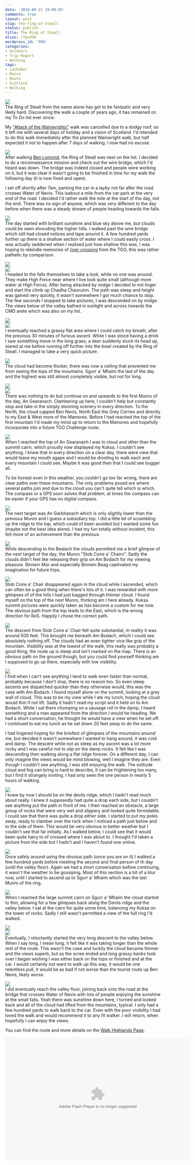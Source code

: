 ```yaml
---
date: '2010-09-21 19:00:05'
comments: true
layout: post
slug: the-ring-of-steall
status: publish
title: The Ring of Steall
alias: /?p=998
wordpress_id: '998'
categories:
- Outdoors
- Trip Report
- Walking
tags:
- Lochaber
- Munro
- Route
- Scotland
- Walking
---
```


[![](http://dl.dropbox.com/u/2657852/website/images/Munro-Week-August-2010-225.jpg)](http://dl.dropbox.com/u/2657852/website/images/Munro-Week-August-2010-225.jpg)  
The Ring of Steall from the name alone has got to be fantastic and very likely hard. Discovering the walk a couple of years ago, it has remained on my To Do list ever since.  
<!-- more -->
My ["Attack of the Wainwrights"](http://www.stevenhorner.com/?p=935) walk was cancelled due to a dodgy roof, so it left me with several days of holiday and a vision of Scotland. I'd intended to do this walk immediately after the planned Wainwright walk, but half expected it not to happen after 7 days of walking. I now had no excuse.  

[![](http://lh5.ggpht.com/_mwiBNuCX3e4/THGKULbfYSI/AAAAAAAAT80/6NyD1KNo4UU/s400/Munro%20Week%20August%202010%20183.JPG)](http://picasaweb.google.com/lh/photo/Jly_QDPloBv4BRauVNTjfQ?feat=embedwebsite)  
After walking [Ben Lomond](http://www.stevenhorner.com/?p=948), the Ring of Steall was next on the list. I decided to do a reconnaissance mission and check out the wire bridge, which I'd heard was down. The bridge was indeed closed and people were working on it, but it was clear it wasn't going to be finished in time for my walk the following day (it is now fixed and open).  

I set off shortly after 7am, parking the car in a layby not far after the road crosses Water of Nevis. This isabout a mile from the car park at the very end of the road. I decided I'd rather walk the mile at the start of the day, not the end. There was no sign of anyone, which was very different to the day before when there was a steady stream of people heading towards the falls.  

[![](http://lh5.ggpht.com/_mwiBNuCX3e4/THEP04dE25I/AAAAAAAATQI/L_2Qn69MaIo/s400/Munro%20Week%20August%202010%20195.JPG)](http://picasaweb.google.com/lh/photo/uivN1Pf-39FiP-ds13W--g?feat=embedwebsite)  
The day started with brilliant sunshine and blue sky above me, but clouds could be seen shrouding the higher hills. I walked past the wire bridge which still had closed notices and tape around it. A few hundred yards further up there is a shallow section of water where I could easily cross. I was actually saddened when I realised just how shallow this was, I was hoping to rekindle memories of [river crossing](http://www.youtube.com/watch?v=KjAiLqr6F7E) from the TGO, this was rather pathetic by comparison.  

[![](http://lh5.ggpht.com/_mwiBNuCX3e4/THESogVhTfI/AAAAAAAATRA/34i5NDLjTeM/s400/Munro%20Week%20August%202010%20201.JPG)](http://picasaweb.google.com/lh/photo/qnRVSNUva0MUe5U-YYHwLQ?feat=embedwebsite)  
[![](http://lh6.ggpht.com/_mwiBNuCX3e4/THEWGg5mKBI/AAAAAAAATSQ/bvS4TItdM-0/s400/Munro%20Week%20August%202010%20208.JPG)](http://picasaweb.google.com/lh/photo/_i8SbLUrviyHJUjqUqdygw?feat=embedwebsite)  
I headed to the falls themselves to take a look, while no one was around. They make High Force near where I live look quite small (although more water at High Force). After being attacked by midge I decided to not linger and start the climb up Chadha Chaoruinn. The path was steep and height was gained very quickly, it wasn't somewhere I got much chance to stop. The few seconds I stopped to take pictures, I was descended on by midge. The views below of the valley bathed in sunlight and across towards the CMD arete which was also on my list.  

[![](http://lh3.ggpht.com/_mwiBNuCX3e4/THEWmfq0j_I/AAAAAAAATSc/btW0bPc35ZQ/s400/Munro%20Week%20August%202010%20209.JPG)](http://picasaweb.google.com/lh/photo/PLizKIFR32TdHS-4Sfb6OA?feat=embedwebsite)  
[![](http://lh6.ggpht.com/_mwiBNuCX3e4/THEYLpYeYvI/AAAAAAAATTA/uGYqQulYAck/s400/Munro%20Week%20August%202010%20213.JPG)](http://picasaweb.google.com/lh/photo/3iqjp0ws30fB4SdOHXKJsQ?feat=embedwebsite)  
I eventually reached a grassy flat area where I could catch my breath, after the previous 30 minutes of furious ascent. While I was stood having a drink I saw something move in the long grass, a deer suddenly stuck its head up, stared at me before running off further into the bowl created by the Ring of Steall. I managed to take a very quick picture.  

[![](http://lh6.ggpht.com/_mwiBNuCX3e4/THEYvZMTJVI/AAAAAAAATTM/DcPnsE8kGn8/s400/Munro%20Week%20August%202010%20214.JPG)](http://picasaweb.google.com/lh/photo/qorEiMUb97fvLxDX-d6ZTg?feat=embedwebsite)  
The cloud had become thicker, there was now a ceiling that prevented me from seeing the tops of the mountains. Sgurr a' Mhaim the last of the day and the highest was still almost completely visible, but not for long.  

[![](http://lh5.ggpht.com/_mwiBNuCX3e4/THEgnbLSrAI/AAAAAAAATVc/jbiMBj63X9U/s400/Munro%20Week%20August%202010%20227.JPG)](http://picasaweb.google.com/lh/photo/FVKjMZDX1kt4OSM-NwfAHQ?feat=embedwebsite)  
[![](http://lh6.ggpht.com/_mwiBNuCX3e4/THEhlWdbPiI/AAAAAAAATV0/zvV_xnmZrGc/s400/Munro%20Week%20August%202010%20229.JPG)](http://picasaweb.google.com/lh/photo/n0UiNgoh7r22N_qAC6Oyug?feat=embedwebsite)  
There was nothing to do but continue on and upwards to the first Munro of the day, An Gearanach. Clambering up here, I couldn't help but constantly stop and take in the simply stunning scenery in every direction. To the North, the cloud capped Ben Nevis, North East the Grey Corries and directly to my East & West more of the Mamores. Before I had reached the top of the first mountain I'd made my mind up to return to the Mamores and hopefully incorporate into a future TGO Challenge route.  

[![](http://lh5.ggpht.com/_mwiBNuCX3e4/THEmLFx3BSI/AAAAAAAATXU/89tmPVaXSeE/s400/Munro%20Week%20August%202010%20237.JPG)](http://picasaweb.google.com/lh/photo/f4ibsJXE8jjC2AWUZoL3ww?feat=embedwebsite)  
When I reached the top of An Gearanach I was in cloud and other than the summit cairn, which proudly now displayed my Kuksa, I couldn't see anything. I knew that in every direction on a clear day, there were view that would leave my mouth agape and I would be drooling to walk each and every mountain I could see. Maybe it was good then that I could see bugger all.  

To be honest even in this weather, you couldn't go too far wrong, there are clear paths over these mountains. The only problems posed are where several paths join and due to the cloud you can't quite tell which is which. The compass or a GPS soon solves that problem, at times the compass can be easier if your GPS has no digital compass.  

[![](http://lh5.ggpht.com/_mwiBNuCX3e4/THEqJKALnQI/AAAAAAAATYo/7jV3hWvV2j4/s400/Munro%20Week%20August%202010%20244.JPG)](http://picasaweb.google.com/lh/photo/6wzop2uo7YfJLN2wl7wfgQ?feat=embedwebsite)  
The next target was An Garbhanach which is only slightly lower than the previous Munro and I guess a subsidiary top. I did a little bit of scrambling up the ridge to the top, which could of been avoided but I wanted some fun (maybe not the best idea alone). I had my fun totally without incident, this felt more of an achievement than the previous.  

[![](http://lh3.ggpht.com/_mwiBNuCX3e4/THEt1yx6qLI/AAAAAAAATZo/sFFT1U-OWQk/s400/Munro%20Week%20August%202010%20248.JPG)](http://picasaweb.google.com/lh/photo/z8Kb9cqMAc3_fpKRrZJfzA?feat=embedwebsite)  
While descending to the Bealach the clouds permitted me a brief glimpse of the next target of the day, the Munro "Stob Coire a' Chairn". Sadly the clouds didn't feel like releasing their grip on Am Bodach for my viewing pleasure. Binnein Mor and especially Binnein Beag captivated my imagination for future trips.  

[![](http://lh6.ggpht.com/_mwiBNuCX3e4/THE0q0BV5XI/AAAAAAAATcM/2JPHHrjwbsA/s400/Munro%20Week%20August%202010%20263.JPG)](http://picasaweb.google.com/lh/photo/dXNlHqngLlE62YpdKq7ZDQ?feat=embedwebsite)  
Stob Coire a' Chair disappeared again in the cloud while I ascended, which can often be a good thing when there's lots of it. I was rewarded with more glimpses of of the hills I had just bagged through thinner cloud. I found myself on the top of the next Munro, thinking am I here already. Kuksa summit pictures were quickly taken as has become a custom for me now. The obvious path from the top leads to the East, which is the wrong direction for RoS. Happily I chose the correct path.  

[![](http://lh3.ggpht.com/_mwiBNuCX3e4/THE1Dcss6uI/AAAAAAAATcU/2kKU80Ptmbk/s400/Munro%20Week%20August%202010%20264.JPG)](http://picasaweb.google.com/lh/photo/8hyjmM7HxZOxxnorm8Omng?feat=embedwebsite)  
The descent from Stob Coire a' Chair felt quite substantial, in reality it was around 500 feet. This brought me beneath Am Bodach, which I could see absolutely nothing off. The clouds had an even tighter vice like grip of the mountain. Visibility was at the lowest of the walk, this really was probably a good thing, the route up is steep and isn't marked on the map. There is an obvious path on the ground though, but you could find yourself thinking am I supposed to go up there, especially with low visibility.  

[![](http://lh5.ggpht.com/_mwiBNuCX3e4/THE32zmQxpI/AAAAAAAATds/6O4bcapVVyk/s400/Munro%20Week%20August%202010%20272.JPG)](http://picasaweb.google.com/lh/photo/fJijVyZtRUp1xBrdcw3pPQ?feat=embedwebsite)  
I find when I can't see anything I tend to walk even faster than normal, probably because I don't stop, there is no reason too. So even steep ascents are dispatched quicker than they otherwise would, this was the case with Am Bodach. I found myself alone on the summit, looking at a grey wall of cloud. This was to be my view while I ate my lunch, hoping the cloud would thin if not lift. Sadly it hadn't read my script and it held on to Am Bodach. While I sat there chomping on a sausage roll in the damp, I heard something and a man appeared from the direction I would he heading. We had a short conversation, he thought he would have a view when he set off. I continued to eat my lunch as he sat down 20 feet away to do the same.  

I had lingered hoping for the briefest of glimpses of the mountains around me, but decided it wasn't somewhere I wanted to hang around, it was cold and damp. The descent while not as steep as my ascent was a lot more rocky and I was careful not to slip on the damp rocks. It felt like I was descending then walking along a flat ridge forever. On a different day, I can only imagine the views would be mind blowing, well I imagine they are. Even though I couldn't see anything, I was still enjoying the walk. The solitude cloud and fog can bring is hard to describe, it can be frightening too many, but I find it strangely inviting. I had only seen the one person in nearly 5 hours of walking.  

[![](http://lh4.ggpht.com/_mwiBNuCX3e4/THE5Jb8x1SI/AAAAAAAATeQ/BoDy9_DS1ss/s400/Munro%20Week%20August%202010%20275.JPG)](http://picasaweb.google.com/lh/photo/rqgOhkUJefd6ByBwU-GDGQ?feat=embedwebsite)  
I knew by now I should be on the devils ridge, which I hadn't read much about really. I knew it supposedly had quite a drop each side, but I couldn't see anything put the path in front of me. I then reached an obstacle, a large group of rocks that were very wet and slippery and looked quite formidable. I could see that there was quite a drop either side. I started to put my poles away, ready to clamber over the rock when I noticed a path just below and to the side of them. This would be very obvious in better weather but I couldn't see that far initially. As I walked below, I could see that it would been quite hairy to of crossed where I was about to. I thought I'd taken a picture from the side but I hadn't and I haven't found one online.  

[![](http://lh5.ggpht.com/_mwiBNuCX3e4/THE5nZ9iPII/AAAAAAAATeY/R3Pi7hjgh1Y/s400/Munro%20Week%20August%202010%20276.JPG)](http://picasaweb.google.com/lh/photo/3VXlD4Q4MpTcOOjUciwJow?feat=embedwebsite)  
Once safely around using the obvious path (once you are on it) I walked a few hundred yards before meeting the second and final person of th day (until the valley floor). Again we had a short conversation before continuing, it wasn't the weather to be gossiping. Most of this section is a bit of a blur now, until I started to ascend up to Sgurr a' Mhaim which was the last Munro of the ring.  

[![](http://lh4.ggpht.com/_mwiBNuCX3e4/THE6ecB1LhI/AAAAAAAATew/IqROCZKYZnw/s400/Munro%20Week%20August%202010%20278.JPG)](http://picasaweb.google.com/lh/photo/etyG5vra8xJ0UeuNeZNgGA?feat=embedwebsite)  
When I reached the large summit cairn on Sgurr a' Mhaim the cloud started to thin, allowing for a few glimpses back along the Devils ridge and the valley below. I sat at the cairn for quite some time, balancing my Kuksa on the tower of rocks. Sadly I still wasn't permitted a view of the full ring I'd walked.  

[![](http://lh4.ggpht.com/_mwiBNuCX3e4/THE9F9SfsrI/AAAAAAAATf0/-YUJIKv4MrA/s400/Munro%20Week%20August%202010%20284.JPG)](http://picasaweb.google.com/lh/photo/UvAnZBZ4887jwNa_va3aWQ?feat=embedwebsite)  
[![](http://lh3.ggpht.com/_mwiBNuCX3e4/THFFcRLcVRI/AAAAAAAATjM/5FrSnkg7Rmg/s400/Munro%20Week%20August%202010%20302.JPG)](http://picasaweb.google.com/lh/photo/X7Z_w-8edXPOwBHPIYLGnw?feat=embedwebsite)  
Eventually, I reluctantly started the very long descent to the valley below. When I say long, I mean long, it felt like it was taking longer than the whole rest of the route. This wasn't the case and luckily the cloud became thinner and the views superb, but as the scree ended and long grassy banks took over I began wishing I was either back on the tops or finished and at the car. I would certainly not want to walk up this way, it would be one relentless pull, it would be as bad if not worse than the tourist route up Ben Nevis, likely worse.  

[![](http://lh6.ggpht.com/_mwiBNuCX3e4/THFJ9bEDbQI/AAAAAAAATkw/Lrc5KbGKqU8/s400/Munro%20Week%20August%202010%20312.JPG)](http://picasaweb.google.com/lh/photo/_Nwz1M-fNHzlCB4hU_CeMw?feat=embedwebsite)  
I did eventually reach the valley floor, joining back onto the road at the bridge that crosses Water of Nevis with lots of people enjoying the sunshine at the small falls. Yeah there was sunshine down here, I turned and looked back and all of the cloud had lifted from the mountains, typical. I only had a few hundred yards to walk back to the car. Even with the poor visibility I had loved the walk and would recommend it to any fit walker. I will return, when hopefully I can enjoy the views.  

You can find the route and more details on the [Walk Highlands Page](http://www.walkhighlands.co.uk/fortwilliam/ringofsteall.shtml).  

<embed type="application/x-shockwave-flash" src="http://picasaweb.google.com/s/c/bin/slideshow.swf" width="600" height="400" flashvars="host=picasaweb.google.com&#038;captions=1&#038;hl=en_US&#038;feat=flashalbum&#038;RGB=0x000000&#038;feed=http%3A%2F%2Fpicasaweb.google.com%2Fdata%2Ffeed%2Fapi%2Fuser%2Fsteven.horner%2Falbumid%2F5508200061089066145%3Falt%3Drss%26kind%3Dphoto%26hl%3Den_US" pluginspage="http://www.macromedia.com/go/getflashplayer"></embed>
